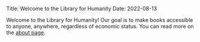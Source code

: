 Title: Welcome to the Library for Humanity
Date: 2022-08-13

Welcome to the Library for Humanity! Our goal is to make books accessible to anyone, anywhere, regardless of economic status. You can read more on the [about page]({filename}/pages/about.md).